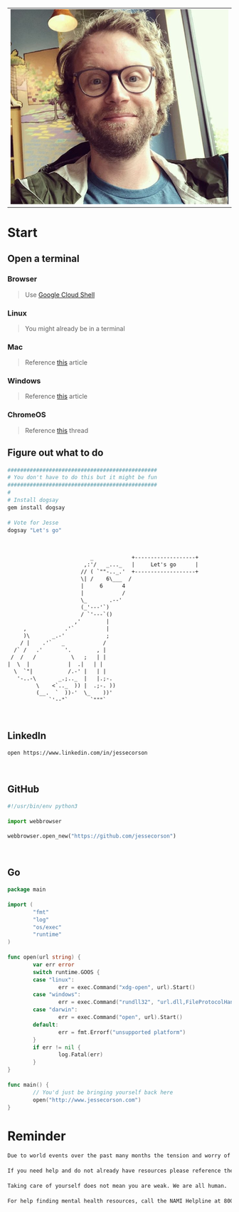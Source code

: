 <table style="width:100%">
  <tr>
    <td><img src="./images/jesse-corson.png" alt="profile" width="550" ></td>
  </tr>
</table>

# Start

## Open a terminal

### Browser
> Use [Google Cloud Shell](https://console.cloud.google.com/home/dashboard?cloudshell=true)

### Linux
> You might already be in a terminal

### Mac
> Reference [this](https://www.howtogeek.com/682770/how-to-open-the-terminal-on-a-mac/) article  

### Windows
> Reference [this](https://www.howtogeek.com/249966/how-to-install-and-use-the-linux-bash-shell-on-windows-10/) article  

### ChromeOS
> Reference [this](https://support.google.com/chromebook/thread/565904?hl=en)  thread  

## Figure out what to do
```bash
###############################################
# You don't have to do this but it might be fun
###############################################
#
# Install dogsay
gem install dogsay

# Vote for Jesse
dogsay "Let's go"
```
<br>


```
                          _            +-------------------+
                        ,:'/   _..._   |     Let's go      |
                       // ( `""-.._.'  +-------------------+
                       \| /    6\___  /
                       |     6      4
                       |            /
                       \_       .--'
                       (_'---'`)
                       / `'---`()
                     ,'        |
     ,            .'`          |
     )\       _.-'             ;
    / |    .'`   _            /
  /` /   .'       '.        , |
 /  /   /           \   ;   | |
|  \  |            |  .|   | |
  \  `"|           /.-' |   | |
   '-..-\       _.;.._  |   |.;-.
         \    <`.._  )) |  .;-. ))
         (__.  `  ))-'  \_    ))'
             `'--"`       `"""`            
```
<br>

## LinkedIn

```bash
open https://www.linkedin.com/in/jessecorson
```

<br>

## GitHub

```python
#!/usr/bin/env python3

import webbrowser

webbrowser.open_new("https://github.com/jessecorson")
```
<br>

## Go

```go
package main

import (
        "fmt"
        "log"
        "os/exec"
        "runtime"
)

func open(url string) {
        var err error
        switch runtime.GOOS {
        case "linux":
                err = exec.Command("xdg-open", url).Start()
        case "windows":
                err = exec.Command("rundll32", "url.dll,FileProtocolHandler", url).Start()
        case "darwin":
                err = exec.Command("open", url).Start()
        default:
                err = fmt.Errorf("unsupported platform")
        }
        if err != nil {
                log.Fatal(err)
        }
}

func main() {
        // You'd just be bringing yourself back here
        open("http://www.jessecorson.com")
}
```

# Reminder
```bash
Due to world events over the past many months the tension and worry of many is escalating.

If you need help and do not already have resources please reference the information below.

Taking care of yourself does not mean you are weak. We are all human.

For help finding mental health resources, call the NAMI Helpline at 800-950-NAMI or in a crisis, text "NAMI" to 741741. If you're in crisis, call the National Suicide Prevention Lifeline at 1-800-273-TALK(8255) or contact the Crisis Text Line by texting TALK to 741741.
```

